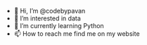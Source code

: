 - 👋 Hi, I’m @codebypavan
- 👀 I’m interested in data
- 🌱 I’m currently learning Python
- 📫 How to reach me find me on my website

<!---
codebypavan/codebypavan is a ✨ special ✨ repository because its `README.md` (this file) appears on your GitHub profile.
You can click the Preview link to take a look at your changes.
--->
